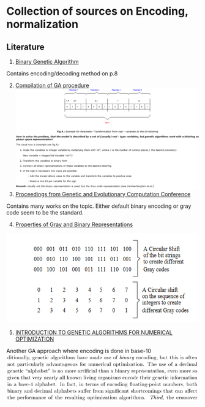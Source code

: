 # Collection of sources on Encoding, normalization

## Literature
1. [Binary Genetic Algorithm](https://silo.tips/download/the-binary-genetic-algorithm)

Contains encoding/decoding method on p.8

2. [Compilation of GA procedure](https://web.cs.ucdavis.edu/~vemuri/classes/ecs271/Genetic%20Algorithms%20Short%20Tutorial.htm)
![Parameters](Parameters.PNG)
3. [Proceedings from Genetic and Evolutionary Computation Conference](https://link.springer.com/content/pdf/10.1007/3-540-45105-6.pdf)

Contains many works on the topic. Either default binary encoding or gray code seem to be the standard.

4. [Properties of Gray and Binary Representations](https://www.cs.bham.ac.uk/~jer/papers/gray.pdf)

![GrayShift](GrayShift.PNG)

5. [INTRODUCTION TO GENETIC ALGORITHMS FOR NUMERICAL OPTIMIZATION](http://cobweb.cs.uga.edu/~potter/CompIntell/no_tutorial.pdf)

Another GA approach where encoding is done in base-10
![Decimal](Decimal.PNG)
